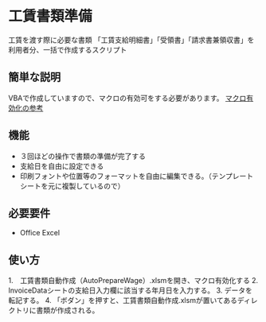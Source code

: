# 工賃書類準備

工賃を渡す際に必要な書類
「工賃支給明細書」「受領書」「請求書兼領収書」を利用者分、一括で作成するスクリプト

## 簡単な説明

VBAで作成していますので、マクロの有効可をする必要があります。
[マクロ有効化の参考](https://www.jccls.org/pdf/calculation_soft/calculation_suppl.pdf)

## 機能

- ３回ほどの操作で書類の準備が完了する
- 支給日を自由に設定できる
- 印刷フォントや位置等のフォーマットを自由に編集できる。（テンプレートシートを元に複製しているので）

## 必要要件

- Office Excel

## 使い方

1.　工賃書類自動作成（AutoPrepareWage）.xlsmを開き、マクロ有効化する
2. InvoiceDataシートの支給日入力欄に該当する年月日を入力する。
3. データを転記する。
4. 「ボダン」を押すと、工賃書類自動作成.xlsmが置いてあるディレクトリに書類が作成される。
